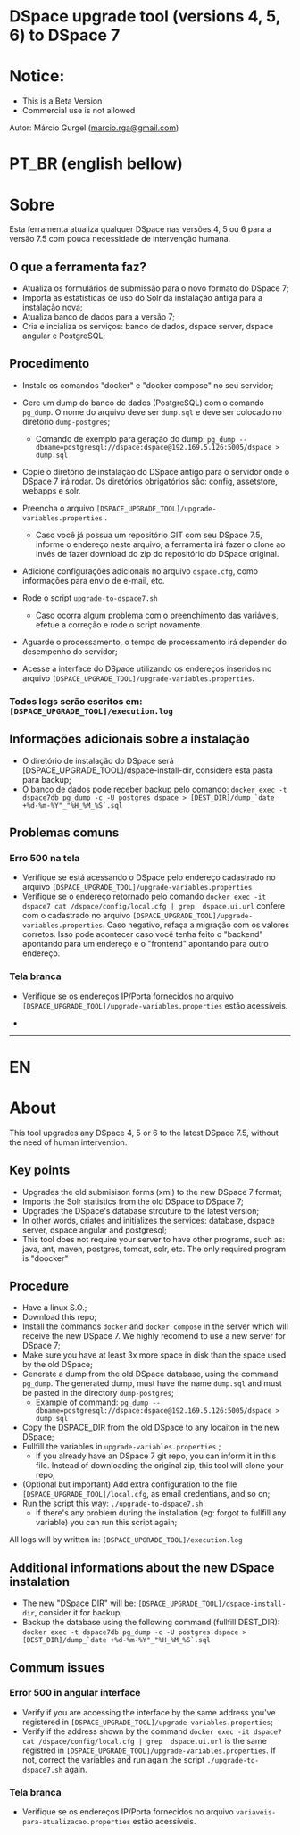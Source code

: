 # DSpace upgrade tool (versions 4, 5, 6) to DSpace 7

# Notice:
- This is a Beta Version
- Commercial use is not allowed

Autor: Márcio Gurgel (marcio.rga@gmail.com)

# PT_BR (english bellow)

# Sobre
Esta ferramenta atualiza qualquer DSpace nas versões 4, 5 ou 6 para a versão 7.5 com pouca necessidade de intervenção humana.

## O que a ferramenta faz?

- Atualiza os formulários de submissão para o novo formato do DSpace 7;
- Importa as estatísticas de uso do Solr da instalação antiga para a instalação nova;
- Atualiza banco de dados para a versão 7;
- Cria e incializa os serviços: banco de dados, dspace server, dspace angular e PostgreSQL;

## Procedimento

- Instale os comandos "docker" e "docker compose" no seu servidor;
- Gere um dump do banco de dados (PostgreSQL) com o comando `pg_dump`. O nome do arquivo deve ser `dump.sql` e deve ser colocado no diretório `dump-postgres`;
  - Comando de exemplo para geração do dump:
    `pg_dump --dbname=postgresql://dspace:dspace@192.169.5.126:5005/dspace > dump.sql`
- Copie o diretório de instalação do DSpace antigo para o servidor onde o DSpace 7 irá rodar. Os diretórios obrigatórios são: config, assetstore, webapps e solr.
- Preencha o arquivo `[DSPACE_UPGRADE_TOOL]/upgrade-variables.properties` .
  - Caso você já possua um repositório GIT com seu DSpace 7.5, informe o endereço neste arquivo, a ferramenta irá fazer o clone ao invés de fazer download do zip do repositório do DSpace original.  
- Adicione configurações adicionais no arquivo `dspace.cfg`, como informações para envio de e-mail, etc.
- Rode o script `upgrade-to-dspace7.sh`
  - Caso ocorra algum problema com o preenchimento das variáveis, efetue a correção e rode o script novamente.

- Aguarde o processamento, o tempo de processamento irá depender do desempenho do servidor;
- Acesse a interface do DSpace utilizando os endereços inseridos no arquivo `[DSPACE_UPGRADE_TOOL]/upgrade-variables.properties`.

### Todos logs serão escritos em: `[DSPACE_UPGRADE_TOOL]/execution.log`

## Informações adicionais sobre a instalação

- O diretório de instalação do DSpace será [DSPACE_UPGRADE_TOOL]/dspace-install-dir, considere esta pasta para backup;
- O banco de dados pode receber backup pelo comando: ```docker exec -t dspace7db pg_dump -c -U postgres dspace > [DEST_DIR]/dump_`date +%d-%m-%Y"_"%H_%M_%S`.sql```

## Problemas comuns

### Erro 500 na tela
- Verifique se está acessando o DSpace pelo endereço cadastrado no arquivo `[DSPACE_UPGRADE_TOOL]/upgrade-variables.properties`
- Verifique se o endereço retornado pelo comando `docker exec -it dspace7 cat /dspace/config/local.cfg | grep  dspace.ui.url` confere com o cadastrado no arquivo `[DSPACE_UPGRADE_TOOL]/upgrade-variables.properties`. Caso negativo, refaça a migração com os valores corretos. Isso pode acontecer caso você tenha feito o "backend" apontando para um endereço e o "frontend" apontando para outro endereço.


### Tela branca
- Verifique se os endereços IP/Porta fornecidos no arquivo `[DSPACE_UPGRADE_TOOL]/upgrade-variables.properties` estão acessíveis.

- 
---

# EN

# About
This tool upgrades any DSpace 4, 5 or 6 to the latest DSpace 7.5, without the need of human intervention.

## Key points

- Upgrades the old submisison forms (xml) to the new DSpace 7 format;
- Imports the Solr statistics from the old DSpace to DSpace 7;
- Upgrades the DSpace's database strcuture to the latest version;
- In other words, criates and initializes the services: database, dspace server, dspace angular and postgresql;
- This tool does not require your server to have other programs, such as: java, ant, maven, postgres, tomcat, solr, etc. The only required program is "doocker" 

## Procedure

- Have a linux S.O.;
- Download this repo;
- Install the commands `docker` and `docker compose` in the server which will receive the new DSpace 7. We highly recomend to use a new server for DSpace 7;
- Make sure you have at least 3x more space in disk than the space used by the old DSpace;
- Generate a dump from the old DSpace database, using the command `pg_dump`. The generated dump, must have the name `dump.sql` and must be pasted in the directory `dump-postgres`;
  - Example of command:
    `pg_dump --dbname=postgresql://dspace:dspace@192.169.5.126:5005/dspace > dump.sql`
- Copy the DSPACE_DIR from the old DSpace to any locaiton in the new DSpace;
- Fullfill the variables in `upgrade-variables.properties` ;
  - If you already have an DSpace 7 git repo, you can inform it in this file. Instead of downloading the original zip, this tool will clone your repo; 
- (Optional but important) Add extra configuration to the file `[DSPACE_UPGRADE_TOOL]/local.cfg`, as email credentians, and so on;
- Run the script this way: `./upgrade-to-dspace7.sh`
  - If there's any problem during the installation (eg: forgot to fullfill any variable) you can run this script again;

All logs will by written in: `[DSPACE_UPGRADE_TOOL]/execution.log`


## Additional informations about the new DSpace instalation

- The new "DSpace DIR" will be: `[DSPACE_UPGRADE_TOOL]/dspace-install-dir`, consider it for backup;
- Backup the database using the following command (fullfill DEST_DIR):  ```docker exec -t dspace7db pg_dump -c -U postgres dspace > [DEST_DIR]/dump_`date +%d-%m-%Y"_"%H_%M_%S`.sql```

## Commum issues

### Error 500 in angular interface
- Verify if you are accessing the interface by the same address you've registered in `[DSPACE_UPGRADE_TOOL]/upgrade-variables.properties`;
- Verify if the address shown by the command `docker exec -it dspace7 cat /dspace/config/local.cfg | grep  dspace.ui.url` is the same registred in `[DSPACE_UPGRADE_TOOL]/upgrade-variables.properties`. If not, correct the variables and run again the script `./upgrade-to-dspace7.sh` again.
### Tela branca
- Verifique se os endereços IP/Porta fornecidos no arquivo `variaveis-para-atualizacao.properties` estão acessíveis.
